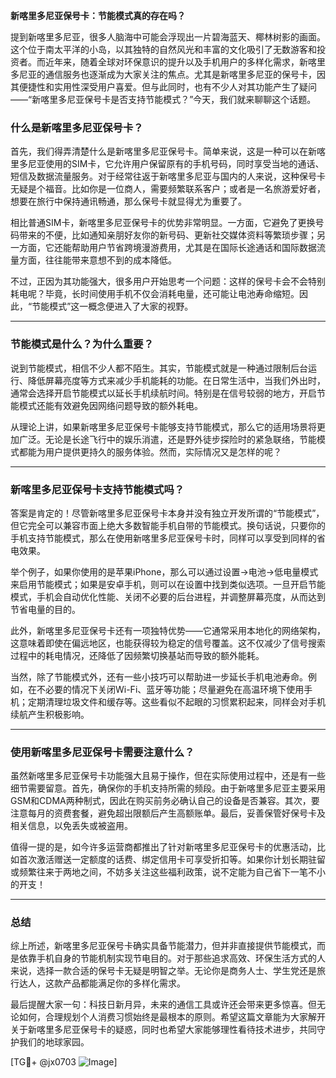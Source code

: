 **新喀里多尼亚保号卡：节能模式真的存在吗？**

提到新喀里多尼亚，很多人脑海中可能会浮现出一片碧海蓝天、椰林树影的画面。这个位于南太平洋的小岛，以其独特的自然风光和丰富的文化吸引了无数游客和投资者。而近年来，随着全球对环保意识的提升以及手机用户的多样化需求，新喀里多尼亚的通信服务也逐渐成为大家关注的焦点。尤其是新喀里多尼亚的保号卡，因其便捷性和实用性深受用户喜爱。但与此同时，也有不少人对其功能产生了疑问——“新喀里多尼亚保号卡是否支持节能模式？”今天，我们就来聊聊这个话题。

### 什么是新喀里多尼亚保号卡？

首先，我们得弄清楚什么是新喀里多尼亚保号卡。简单来说，这是一种可以在新喀里多尼亚使用的SIM卡，它允许用户保留原有的手机号码，同时享受当地的通话、短信及数据流量服务。对于经常往返于新喀里多尼亚与国内的人来说，这种保号卡无疑是个福音。比如你是一位商人，需要频繁联系客户；或者是一名旅游爱好者，想要在旅行中保持通讯畅通，那么保号卡就显得尤为重要了。

相比普通SIM卡，新喀里多尼亚保号卡的优势非常明显。一方面，它避免了更换号码带来的不便，比如通知亲朋好友你的新号码、更新社交媒体资料等繁琐步骤；另一方面，它还能帮助用户节省跨境漫游费用，尤其是在国际长途通话和国际数据流量方面，往往能带来意想不到的成本降低。

不过，正因为其功能强大，很多用户开始思考一个问题：这样的保号卡会不会特别耗电呢？毕竟，长时间使用手机不仅会消耗电量，还可能让电池寿命缩短。因此，“节能模式”这一概念便进入了大家的视野。

---

### 节能模式是什么？为什么重要？

说到节能模式，相信不少人都不陌生。其实，节能模式就是一种通过限制后台运行、降低屏幕亮度等方式来减少手机能耗的功能。在日常生活中，当我们外出时，通常会选择开启节能模式以延长手机续航时间。特别是在信号较弱的地方，开启节能模式还能有效避免因网络问题导致的额外耗电。

从理论上讲，如果新喀里多尼亚保号卡能够支持节能模式，那么它的适用场景将更加广泛。无论是长途飞行中的娱乐消遣，还是野外徒步探险时的紧急联络，节能模式都能为用户提供更持久的服务体验。然而，实际情况又是怎样的呢？

---

### 新喀里多尼亚保号卡支持节能模式吗？

答案是肯定的！尽管新喀里多尼亚保号卡本身并没有独立开发所谓的“节能模式”，但它完全可以兼容市面上绝大多数智能手机自带的节能模式。换句话说，只要你的手机支持节能模式，那么在使用新喀里多尼亚保号卡时，同样可以享受到同样的省电效果。

举个例子，如果你使用的是苹果iPhone，那么可以通过设置→电池→低电量模式来启用节能模式；如果是安卓手机，则可以在设置中找到类似选项。一旦开启节能模式，手机会自动优化性能、关闭不必要的后台进程，并调整屏幕亮度，从而达到节省电量的目的。

此外，新喀里多尼亚保号卡还有一项独特优势——它通常采用本地化的网络架构，这意味着即使在偏远地区，也能获得较为稳定的信号覆盖。这不仅减少了信号搜索过程中的耗电情况，还降低了因频繁切换基站而导致的额外能耗。

当然，除了节能模式外，还有一些小技巧可以帮助进一步延长手机电池寿命。例如，在不必要的情况下关闭Wi-Fi、蓝牙等功能；尽量避免在高温环境下使用手机；定期清理垃圾文件和缓存等。这些看似不起眼的习惯累积起来，同样会对手机续航产生积极影响。

---

### 使用新喀里多尼亚保号卡需要注意什么？

虽然新喀里多尼亚保号卡功能强大且易于操作，但在实际使用过程中，还是有一些细节需要留意。首先，确保你的手机支持所需的频段。由于新喀里多尼亚主要采用GSM和CDMA两种制式，因此在购买前务必确认自己的设备是否兼容。其次，要注意每月的资费套餐，避免超出限额后产生高额账单。最后，妥善保管好保号卡及相关信息，以免丢失或被盗用。

值得一提的是，如今许多运营商都推出了针对新喀里多尼亚保号卡的优惠活动，比如首次激活赠送一定额度的话费、绑定信用卡可享受折扣等。如果你计划长期驻留或频繁往来于两地之间，不妨多关注这些福利政策，说不定能为自己省下一笔不小的开支！

---

### 总结

综上所述，新喀里多尼亚保号卡确实具备节能潜力，但并非直接提供节能模式，而是依靠手机自身的节能机制实现节电目的。对于那些追求高效、环保生活方式的人来说，选择一款合适的保号卡无疑是明智之举。无论你是商务人士、学生党还是旅行达人，这款产品都能满足你的多样化需求。

最后提醒大家一句：科技日新月异，未来的通信工具或许还会带来更多惊喜。但无论如何，合理规划个人消费习惯始终是最根本的原则。希望这篇文章能为大家解开关于新喀里多尼亚保号卡的疑惑，同时也希望大家能够理性看待技术进步，共同守护我们的地球家园。

[TG💪+ @jx0703 ![Image](https://github.com/user-attachments/assets/dbca1d08-cadb-493c-b0ec-ad6f7a83f270)]